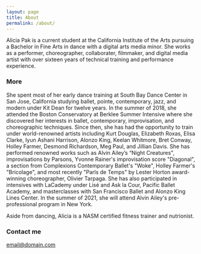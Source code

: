 ```yaml
---
layout: page
title: About
permalink: /about/
---
```


Alicia Pak is a current student at the California Institute of the Arts pursuing a Bachelor in Fine Arts in dance with a digital arts media minor. She works as a performer, choreographer, collaborater, filmmaker, and digital media artist with over sixteen years of technical training and performance experience.

### More 

She spent most of her early dance training at South Bay Dance Center in San Jose, California studying ballet, pointe, contemporary, jazz, and modern under Kit Dean for twelve years. In the summer of 2018, she attended the Boston Conservatory at Berklee Summer Intensive where she discovered her interests in ballet, contemporary, improvisation, and choreographic techniques. Since then, she has had the opportunity to train under world-renowned artists including Kurt Douglas, Elizabeth Roxas, Elisa Clarke, Iyun Ashani Harrison, Alonzo King, Keelan Whitmore, Bret Conway, Holley Farmer, Desmond Richardson, Meg Paul, and Jillian Davis. She has performed renowned works such as Alvin Ailey’s “Night Creatures", improvisations by Parsons, Yvonne Rainer's improvisation score "Diagonal", a section from Complexions Contemporary Ballet's "Woke", Holley Farmer's "Bricolage", and most recently "Parls de Temps" by Lester Horton award-winning choreographer, Olivier Tarpaga. She has also participated in intensives with LaCademy under Lisé and Ask la Cour, Pacific Ballet Academy, and masterclasses with San Francisco Ballet and Alonzo King Lines Center. In the summer of 2021, she will attend Alvin Ailey's pre-professional program in New York. 

Aside from dancing, Alicia is a NASM certified fitness trainer and nutrionist. 

### Contact me

[email@domain.com](mailto:email@domain.com)